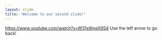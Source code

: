 ```yaml
---
layout: slide
title: "Welcome to our second slide!"
---
```

https://www.youtube.com/watch?v=W31e9meX9S4
Use the left arrow to go back!
